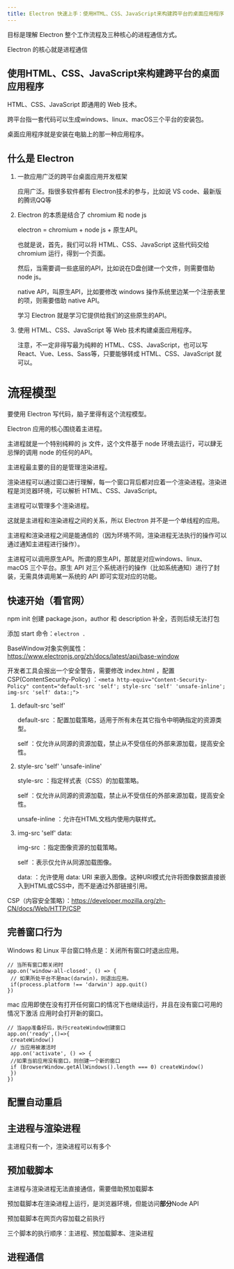 ```yaml
---
title: Electron 快速上手：使用HTML、CSS、JavaScript来构建跨平台的桌面应用程序
---
```


目标是理解 Electron 整个工作流程及三种核心的进程通信方式。

Electron 的核心就是进程通信

## 使用HTML、CSS、JavaScript来构建跨平台的桌面应用程序

HTML、CSS、JavaScript 即通用的 Web 技术。

跨平台指一套代码可以生成windows、linux、macOS三个平台的安装包。

桌面应用程序就是安装在电脑上的那一种应用程序。

## 什么是 Electron

1. 一款应用广泛的跨平台桌面应用开发框架

   应用广泛。指很多软件都有 Electron技术的参与，比如说 VS code、最新版的腾讯QQ等

2. Electron 的本质是结合了 chromium 和 node js

   electron = chromium + node js + 原生API。

   也就是说，首先，我们可以将 HTML、CSS、JavaScript 这些代码交给 chromium 运行，得到一个页面。

   然后，当需要调一些底层的API，比如说在D盘创建一个文件，则需要借助node js。

   native API，叫原生API，比如要修改 windows 操作系统里边某一个注册表里的项，则需要借助 native API。

   学习 Electron 就是学习它提供给我们的这些原生的API。

3. 使用 HTML、CSS、JavaScript 等 Web 技术构建桌面应用程序。

   注意，不一定非得写最为纯粹的 HTML、CSS、JavaScript，也可以写 React、Vue、Less、Sass等，只要能够转成 HTML、CSS、JavaScript 就可以。

# 流程模型

要使用 Electron 写代码，脑子里得有这个流程模型。

Electron 应用的核心围绕着主进程。

主进程就是一个特别纯粹的 js 文件，这个文件基于 node 环境去运行，可以肆无忌惮的调用 node 的任何的API。

主进程最主要的目的是管理渲染进程。

渲染进程可以通过窗口进行理解，每一个窗口背后都对应着一个渲染进程。渲染进程是浏览器环境，可以解析  HTML、CSS、JavaScript。

主进程可以管理多个渲染进程。

这就是主进程和渲染进程之间的关系，所以 Electron 并不是一个单线程的应用。

主进程和渲染进程之间是能通信的（因为环境不同，渲染进程无法执行的操作可以通过通知主进程进行操作）。

主进程可以调用原生API。所谓的原生API，那就是对应windows、linux、macOS 三个平台。原生 API 对三个系统进行的操作（比如系统通知）进行了封装，无需具体调用某一系统的 API 即可实现对应的功能。

##  快速开始（看官网）

npm init 创建 package.json，author 和 description 补全，否则后续无法打包

添加 start 命令：`electron .`

BaseWindow对象实例属性：https://www.electronjs.org/zh/docs/latest/api/base-window

开发者⼯具会报出⼀个安全警告，需要修改 index.html ，配置 CSP(ContentSecurity-Policy) ：`<meta http-equiv="Content-Security-Policy" content="default-src 'self'; style-src 'self' 'unsafe-inline'; img-src 'self' data:;">`

1. default-src 'self' 

   default-src ：配置加载策略，适⽤于所有未在其它指令中明确指定的资源类型。 

   self ：仅允许从同源的资源加载，禁⽌从不受信任的外部来源加载，提⾼安全性。 

2. style-src 'self' 'unsafe-inline' 

   style-src ：指定样式表（CSS）的加载策略。 

   self ：仅允许从同源的资源加载，禁⽌从不受信任的外部来源加载，提⾼安全性。 

   unsafe-inline ：允许在HTML⽂档内使⽤内联样式。 

3. img-src 'self' data: 

   img-src ：指定图像资源的加载策略。 

   self ：表示仅允许从同源加载图像。 

   data: ：允许使⽤ data: URI 来嵌⼊图像。这种URI模式允许将图像数据直接嵌 ⼊到HTML或CSS中，⽽不是通过外部链接引⽤。 

CSP（内容安全策略）：https://developer.mozilla.org/zh-CN/docs/Web/HTTP/CSP

## 完善窗⼝⾏为

Windows 和 Linux 平台窗⼝特点是：关闭所有窗⼝时退出应⽤。

```
// 当所有窗⼝都关闭时
app.on('window-all-closed', () => {
 // 如果所处平台不是mac(darwin)，则退出应⽤。
 if(process.platform !== 'darwin') app.quit()
})
```

mac 应⽤即使在没有打开任何窗⼝的情况下也继续运⾏，并且在没有窗⼝可⽤的情况下激活 应⽤时会打开新的窗⼝。

```
// 当app准备好后，执⾏createWindow创建窗⼝
app.on('ready',()=>{
 createWindow()
 // 当应⽤被激活时
 app.on('activate', () => {
 //如果当前应⽤没有窗⼝，则创建⼀个新的窗⼝
 if (BrowserWindow.getAllWindows().length === 0) createWindow()
 })
})
```

## 配置⾃动重启



## 主进程与渲染进程

主进程只有一个，渲染进程可以有多个

## 预加载脚本

主进程与渲染进程无法直接通信，需要借助预加载脚本

预加载脚本在渲染进程上运行，是浏览器环境，但能访问**部分**Node API

预加载脚本在⽹⻚内容加载之前执⾏

三个脚本的执行顺序：主进程、预加载脚本、渲染进程

## 进程通信


